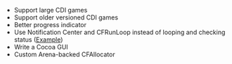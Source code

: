 - Support large CDI games
- Support older versioned CDI games
- Better progress indicator
- Use Notification Center and CFRunLoop instead of looping and checking status 
    ([Example](https://github.com/fruitsamples/C/blob/2bd41b4274a34cb267e01a218e9d97be46385a25/discrecutils/dru_devices.c#L164))
- Write a Cocoa GUI
- Custom Arena-backed CFAllocator 